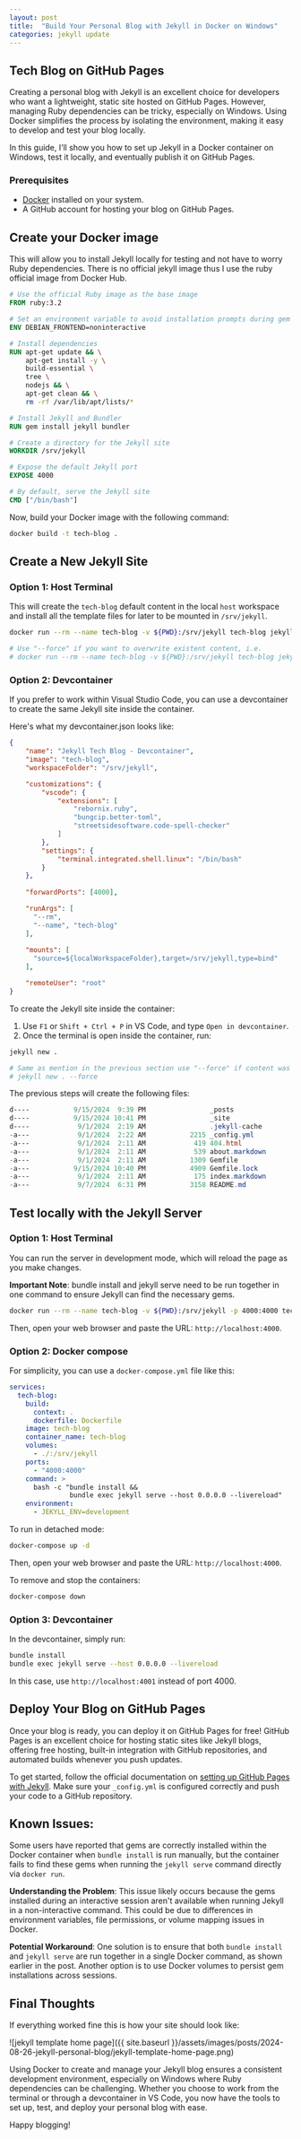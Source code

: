 ```yaml
---
layout: post
title:  "Build Your Personal Blog with Jekyll in Docker on Windows"
categories: jekyll update
---
```


## Tech Blog on GitHub Pages

Creating a personal blog with Jekyll is an excellent choice for developers who want a lightweight, static site hosted on GitHub Pages. However, managing Ruby dependencies can be tricky, especially on Windows. Using Docker simplifies the process by isolating the environment, making it easy to develop and test your blog locally.

In this guide, I’ll show you how to set up Jekyll in a Docker container on Windows, test it locally, and eventually publish it on GitHub Pages.

### Prerequisites

- [Docker](https://docs.docker.com/get-docker/) installed on your system.
- A GitHub account for hosting your blog on GitHub Pages.

## Create your Docker image

This will allow you to install Jekyll locally for testing and not have to worry Ruby dependencies. There is no official jekyll image thus I use the ruby official image from Docker Hub.


```Dockerfile
# Use the official Ruby image as the base image
FROM ruby:3.2

# Set an environment variable to avoid installation prompts during gem installation
ENV DEBIAN_FRONTEND=noninteractive

# Install dependencies
RUN apt-get update && \
    apt-get install -y \
    build-essential \
    tree \
    nodejs && \
    apt-get clean && \
    rm -rf /var/lib/apt/lists/*

# Install Jekyll and Bundler
RUN gem install jekyll bundler

# Create a directory for the Jekyll site
WORKDIR /srv/jekyll

# Expose the default Jekyll port
EXPOSE 4000

# By default, serve the Jekyll site
CMD ["/bin/bash"]
```

Now, build your Docker image with the following command:

```bash
docker build -t tech-blog .
```

## Create a New Jekyll Site

### Option 1: Host Terminal

This will create the `tech-blog` default content in the local `host` workspace and install all the template files for later to be mounted in `/srv/jekyll`.

<!-- TODO: Check if this needs to be removed -->
```bash
docker run --rm --name tech-blog -v ${PWD}:/srv/jekyll tech-blog jekyll new . 

# Use "--force" if you want to overwrite existent content, i.e.
# docker run --rm --name tech-blog -v ${PWD}:/srv/jekyll tech-blog jekyll new . --force
```

### Option 2: Devcontainer

If you prefer to work within Visual Studio Code, you can use a devcontainer to create the same Jekyll site inside the container.

Here's what my devcontainer.json looks like:

```json
{
    "name": "Jekyll Tech Blog - Devcontainer",
    "image": "tech-blog",
    "workspaceFolder": "/srv/jekyll",

    "customizations": {
        "vscode": {
            "extensions": [
                "rebornix.ruby",
                "bungcip.better-toml",
                "streetsidesoftware.code-spell-checker"
            ]
        },
        "settings": {
            "terminal.integrated.shell.linux": "/bin/bash"
        }
    },
    
    "forwardPorts": [4000],

    "runArgs": [
      "--rm",
      "--name", "tech-blog"
    ],
    
    "mounts": [
      "source=${localWorkspaceFolder},target=/srv/jekyll,type=bind"
    ],

    "remoteUser": "root"
}
```

To create the Jekyll site inside the container:

1. Use `F1` or `Shift + Ctrl + P` in VS Code, and type `Open in devcontainer`.
2. Once the terminal is open inside the container, run:

```bash
jekyll new .

# Same as mention in the previous section use "--force" if content was created previously.
# jekyll new . --force
```

The previous steps will create the following files:

```powershell
d----           9/15/2024  9:39 PM                _posts
d----           9/15/2024 10:41 PM                _site
d----            9/1/2024  2:19 AM                .jekyll-cache
-a---            9/1/2024  2:22 AM           2215 _config.yml
-a---            9/1/2024  2:11 AM            419 404.html
-a---            9/1/2024  2:11 AM            539 about.markdown
-a---            9/1/2024  2:11 AM           1309 Gemfile
-a---           9/15/2024 10:40 PM           4909 Gemfile.lock
-a---            9/1/2024  2:11 AM            175 index.markdown
-a---            9/7/2024  6:31 PM           3158 README.md
```

## Test locally with the Jekyll Server

### Option 1: Host Terminal

You can run the server in development mode, which will reload the page as you make changes.

**Important Note**: bundle install and jekyll serve need to be run together in one command to ensure Jekyll can find the necessary gems.

```bash
docker run --rm --name tech-blog -v ${PWD}:/srv/jekyll -p 4000:4000 tech-blog bash -c "bundle install && bundle exec jekyll serve --host 0.0.0.0 --livereload"
```

Then, open your web browser and paste the URL: `http://localhost:4000`.

### Option 2: Docker compose

For simplicity, you can use a `docker-compose.yml` file like this:

```yaml
services:
  tech-blog:
    build:
      context: .
      dockerfile: Dockerfile
    image: tech-blog
    container_name: tech-blog
    volumes:
      - ./:/srv/jekyll
    ports:
      - "4000:4000"
    command: >
      bash -c "bundle install &&
               bundle exec jekyll serve --host 0.0.0.0 --livereload"
    environment:
      - JEKYLL_ENV=development
```

To run in detached mode:

```bash
docker-compose up -d
```

Then, open your web browser and paste the URL: `http://localhost:4000`.

To remove and stop the containers:

```bash
docker-compose down
```

### Option 3: Devcontainer

In the devcontainer, simply run:

```bash
bundle install
bundle exec jekyll serve --host 0.0.0.0 --livereload 
```

In this case, use `http://localhost:4001` instead of port 4000.

## Deploy Your Blog on GitHub Pages

Once your blog is ready, you can deploy it on GitHub Pages for free! GitHub Pages is an excellent choice for hosting static sites like Jekyll blogs, offering free hosting, built-in integration with GitHub repositories, and automated builds whenever you push updates.

To get started, follow the official documentation on [setting up GitHub Pages with Jekyll](https://docs.github.com/en/pages/setting-up-a-github-pages-site-with-jekyll/creating-a-github-pages-site-with-jekyll). Make sure your `_config.yml` is configured correctly and push your code to a GitHub repository.

## Known Issues:

Some users have reported that gems are correctly installed within the Docker container when `bundle install` is run manually, but the container fails to find these gems when running the `jekyll serve` command directly via `docker run`.

**Understanding the Problem**: This issue likely occurs because the gems installed during an interactive session aren't available when running Jekyll in a non-interactive command. This could be due to differences in environment variables, file permissions, or volume mapping issues in Docker.

**Potential Workaround**: One solution is to ensure that both `bundle install` and `jekyll serve` are run together in a single Docker command, as shown earlier in the post. Another option is to use Docker volumes to persist gem installations across sessions.

## Final Thoughts

If everything worked fine this is how your site should look like:

![jekyll template home page]({{ site.baseurl }}/assets/images/posts/2024-08-26-jekyll-personal-blog/jekyll-template-home-page.png)

Using Docker to create and manage your Jekyll blog ensures a consistent development environment, especially on Windows where Ruby dependencies can be challenging. Whether you choose to work from the terminal or through a devcontainer in VS Code, you now have the tools to set up, test, and deploy your personal blog with ease.

Happy blogging!


